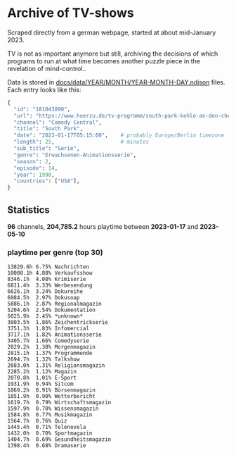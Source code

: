 # Archive of TV-shows

Scraped directly from a german webpage, started at about mid-January 2023.

TV is not as important anymore but still, archiving the decisions of which programs to run at what time
becomes another puzzle piece in the revelation of mind-control.. 

Data is stored in [docs/data/YEAR/MONTH/YEAR-MONTH-DAY.ndjson](docs/data/) files. 
Each entry looks like this:

```python
{
  "id": "181043890", 
  "url": "https://www.hoerzu.de/tv-programm/south-park-kohle-an-den-chefkoch/bid_181043890/", 
  "channel": "Comedy Central", 
  "title": "South Park", 
  "date": "2023-01-17T05:15:00",    # probably Europe/Berlin timezone 
  "length": 25,                     # minutes 
  "sub_title": "Serie", 
  "genre": "Erwachsenen-Animationsserie", 
  "season": 2, 
  "episode": 14, 
  "year": 1998, 
  "countries": ["USA"],
}
```

## Statistics

**96** channels, **204,785.2** hours playtime between **2023-01-17** and **2023-05-10**


### playtime per genre (top 30)

    13829.6h 6.75% Nachrichten
    10000.1h 4.88% Verkaufsshow
    8346.1h  4.08% Krimiserie
    6811.4h  3.33% Werbesendung
    6626.1h  3.24% Dokureihe
    6084.5h  2.97% Dokusoap
    5886.1h  2.87% Regionalmagazin
    5204.6h  2.54% Dokumentation
    5025.9h  2.45% *unknown*
    3803.5h  1.86% Zeichentrickserie
    3751.3h  1.83% Infomercial
    3717.1h  1.82% Animationsserie
    3405.7h  1.66% Comedyserie
    2829.2h  1.38% Morgenmagazin
    2815.1h  1.37% Programmende
    2694.7h  1.32% Talkshow
    2683.0h  1.31% Religionsmagazin
    2285.2h  1.12% Magazin
    2070.8h  1.01% E-Sport
    1931.9h  0.94% Sitcom
    1869.2h  0.91% Börsenmagazin
    1851.9h  0.90% Wetterbericht
    1619.7h  0.79% Wirtschaftsmagazin
    1597.9h  0.78% Wissensmagazin
    1584.8h  0.77% Musikmagazin
    1564.7h  0.76% Quiz
    1445.4h  0.71% Telenovela
    1432.0h  0.70% Sportmagazin
    1404.7h  0.69% Gesundheitsmagazin
    1398.4h  0.68% Dramaserie
